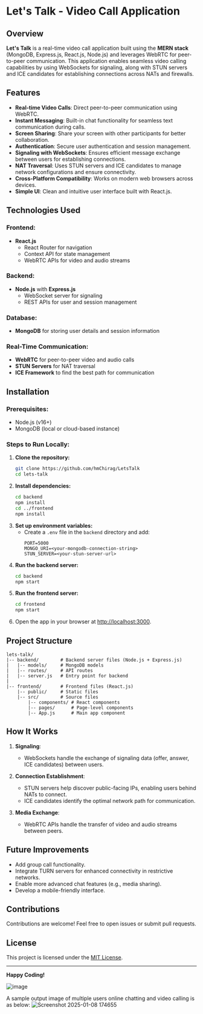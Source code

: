 # Let's Talk - Video Call Application

## Overview
**Let's Talk** is a real-time video call application built using the **MERN stack** (MongoDB, Express.js, React.js, Node.js) and leverages WebRTC for peer-to-peer communication. This application enables seamless video calling capabilities by using WebSockets for signaling, along with STUN servers and ICE candidates for establishing connections across NATs and firewalls.

## Features
- **Real-time Video Calls**: Direct peer-to-peer communication using WebRTC.
- **Instant Messaging**: Built-in chat functionality for seamless text communication during calls.
- **Screen Sharing**: Share your screen with other participants for better collaboration.
- **Authentication**: Secure user authentication and session management.
- **Signaling with WebSockets**: Ensures efficient message exchange between users for establishing connections.
- **NAT Traversal**: Uses STUN servers and ICE candidates to manage network configurations and ensure connectivity.
- **Cross-Platform Compatibility**: Works on modern web browsers across devices.
- **Simple UI**: Clean and intuitive user interface built with React.js.

## Technologies Used
### Frontend:
- **React.js**
  - React Router for navigation
  - Context API for state management
  - WebRTC APIs for video and audio streams

### Backend:
- **Node.js** with **Express.js**
  - WebSocket server for signaling
  - REST APIs for user and session management

### Database:
- **MongoDB** for storing user details and session information

### Real-Time Communication:
- **WebRTC** for peer-to-peer video and audio calls
- **STUN Servers** for NAT traversal
- **ICE Framework** to find the best path for communication

## Installation
### Prerequisites:
- Node.js (v16+)
- MongoDB (local or cloud-based instance)

### Steps to Run Locally:
1. **Clone the repository:**
   ```bash
   git clone https://github.com/hmChirag/LetsTalk
   cd lets-talk
   ```
2. **Install dependencies:**
   ```bash
   cd backend
   npm install
   cd ../frontend
   npm install
   ```
3. **Set up environment variables:**
   - Create a `.env` file in the `backend` directory and add:
     ```env
     PORT=5000
     MONGO_URI=<your-mongodb-connection-string>
     STUN_SERVER=<your-stun-server-url>
     ```
4. **Run the backend server:**
   ```bash
   cd backend
   npm start
   ```
5. **Run the frontend server:**
   ```bash
   cd frontend
   npm start
   ```
6. Open the app in your browser at [http://localhost:3000](http://localhost:8000).

## Project Structure
```
lets-talk/
|-- backend/        # Backend server files (Node.js + Express.js)
|   |-- models/     # MongoDB models
|   |-- routes/     # API routes
|   |-- server.js   # Entry point for backend
|
|-- frontend/       # Frontend files (React.js)
    |-- public/     # Static files
    |-- src/        # Source files
        |-- components/ # React components
        |-- pages/      # Page-level components
        |-- App.js      # Main app component
```

## How It Works
1. **Signaling**: 
   - WebSockets handle the exchange of signaling data (offer, answer, ICE candidates) between users.

2. **Connection Establishment**: 
   - STUN servers help discover public-facing IPs, enabling users behind NATs to connect.
   - ICE candidates identify the optimal network path for communication.

3. **Media Exchange**: 
   - WebRTC APIs handle the transfer of video and audio streams between peers.

## Future Improvements
- Add group call functionality.
- Integrate TURN servers for enhanced connectivity in restrictive networks.
- Enable more advanced chat features (e.g., media sharing).
- Develop a mobile-friendly interface.

## Contributions
Contributions are welcome! Feel free to open issues or submit pull requests.

## License
This project is licensed under the [MIT License](LICENSE).

---

**Happy Coding!**

![image](https://github.com/user-attachments/assets/ca6e7e22-3f3e-4ef6-ab62-10ebfd7e2230)

A sample output image of multiple users online chatting and video calling is as below:
![Screenshot 2025-01-08 174655](https://github.com/user-attachments/assets/7b2c85d9-010c-40bd-bac8-8ede8001069c)
